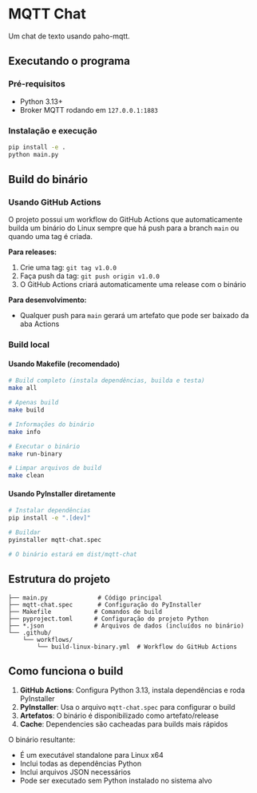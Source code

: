 # MQTT Chat

Um chat de texto usando paho-mqtt.

## Executando o programa

### Pré-requisitos
- Python 3.13+
- Broker MQTT rodando em `127.0.0.1:1883`

### Instalação e execução
```bash
pip install -e .
python main.py
```

## Build do binário

### Usando GitHub Actions
O projeto possui um workflow do GitHub Actions que automaticamente builda um binário do Linux sempre que há push para a branch `main` ou quando uma tag é criada.

**Para releases:**
1. Crie uma tag: `git tag v1.0.0`
2. Faça push da tag: `git push origin v1.0.0`
3. O GitHub Actions criará automaticamente uma release com o binário

**Para desenvolvimento:**
- Qualquer push para `main` gerará um artefato que pode ser baixado da aba Actions

### Build local

#### Usando Makefile (recomendado)
```bash
# Build completo (instala dependências, builda e testa)
make all

# Apenas build
make build

# Informações do binário
make info

# Executar o binário
make run-binary

# Limpar arquivos de build
make clean
```

#### Usando PyInstaller diretamente
```bash
# Instalar dependências
pip install -e ".[dev]"

# Buildar
pyinstaller mqtt-chat.spec

# O binário estará em dist/mqtt-chat
```

## Estrutura do projeto

```
├── main.py              # Código principal
├── mqtt-chat.spec       # Configuração do PyInstaller
├── Makefile            # Comandos de build
├── pyproject.toml      # Configuração do projeto Python
├── *.json              # Arquivos de dados (incluídos no binário)
└── .github/
    └── workflows/
        └── build-linux-binary.yml  # Workflow do GitHub Actions
```

## Como funciona o build

1. **GitHub Actions**: Configura Python 3.13, instala dependências e roda PyInstaller
2. **PyInstaller**: Usa o arquivo `mqtt-chat.spec` para configurar o build
3. **Artefatos**: O binário é disponibilizado como artefato/release
4. **Cache**: Dependencies são cacheadas para builds mais rápidos

O binário resultante:
- É um executável standalone para Linux x64
- Inclui todas as dependências Python
- Inclui arquivos JSON necessários
- Pode ser executado sem Python instalado no sistema alvo